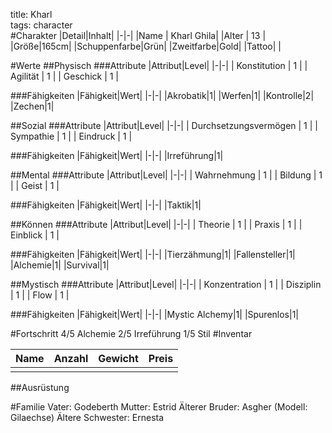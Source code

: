 title: Kharl  
tags: character  
#Charakter
|Detail|Inhalt|
|-|-|
|Name | Kharl Ghila|
|Alter | 13 |
|Größe|165cm|
|Schuppenfarbe|Grün|
|Zweitfarbe|Gold|
|Tattoo| |

#Werte
##Physisch
###Attribute
|Attribut|Level|
|-|-|
| Konstitution | 1 |
| Agilität | 1 |
| Geschick | 1 |

###Fähigkeiten
|Fähigkeit|Wert|
|-|-|
|Akrobatik|1|
|Werfen|1|
|Kontrolle|2|
|Zechen|1|





##Sozial
###Attribute 
|Attribut|Level|
|-|-|
| Durchsetzungsvermögen | 1 |
| Sympathie | 1 |
| Eindruck | 1 |


###Fähigkeiten
|Fähigkeit|Wert|
|-|-|
|Irreführung|1|



##Mental
###Attribute 
|Attribut|Level|
|-|-|
| Wahrnehmung | 1 |
| Bildung | 1 |
| Geist | 1 |


###Fähigkeiten
|Fähigkeit|Wert|
|-|-|
|Taktik|1|




##Können
###Attribute 
|Attribut|Level|
|-|-|
| Theorie | 1 |
| Praxis | 1 |
| Einblick | 1 |


###Fähigkeiten
|Fähigkeit|Wert|
|-|-|
|Tierzähmung|1|
|Fallensteller|1|
|Alchemie|1|
|Survival|1|


##Mystisch
###Attribute 
|Attribut|Level|
|-|-|
| Konzentration | 1 |
| Disziplin | 1 |
| Flow | 1 |


###Fähigkeiten
|Fähigkeit|Wert|
|-|-|
|Mystic Alchemy|1|
|Spurenlos|1|


#Fortschritt
4/5 Alchemie
2/5 Irreführung
1/5 Stil
#Inventar

|Name|Anzahl|Gewicht|Preis|
|---|---|---|---|
|||||

##Ausrüstung

#Familie
Vater: Godeberth
Mutter: Estrid
Älterer Bruder: Asgher (Modell: Gilaechse)
Ältere Schwester: Ernesta

